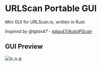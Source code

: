 # URLScan Portable GUI
 Mini GUI for URLScan.io, written in Rust.
 
*Inspired by @tglas47 - [tglas47/AutoIPScan](https://github.com/tglas47/AutoIPScan)*




 


## GUI Preview

![p_u_g](https://github.com/JJP0/URLScan-Portable-GUI/assets/114619089/b4e15c3c-2fb7-4090-bf46-fdd5635f870b)
